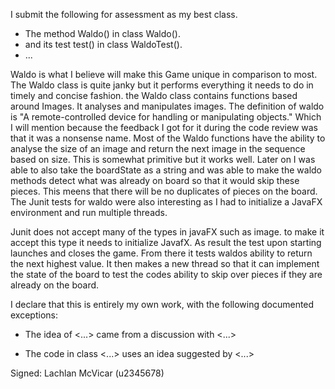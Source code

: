 I submit the following for assessment as my best class.

* The method Waldo() in class Waldo().
* and its test test() in class WaldoTest().
* ...

Waldo is what I believe will make this Game unique in comparison to most.
The Waldo class is quite janky but it performs everything it needs to do in timely and concise fashion.
the Waldo class contains functions based around Images. It analyses and manipulates images. The definition of
waldo is  "A remote-controlled device for handling or manipulating objects." Which I will mention because the feedback
I got for it during the code review was that it was a nonsense name.
Most of the Waldo functions have the ability to analyse the size of an image and return
the next image in the sequence based on size.
This is somewhat primitive but it works well.
Later on I was able to also take the boardState as a string and was able to make the waldo methods
detect what was already on board so that it would skip these pieces. This meens that there will be no duplicates
of pieces on the board.
The Junit tests for waldo were also interesting as I had to initialize a JavaFX environment
and run multiple threads.

Junit does not accept many of the types in javaFX such as image. to make it accept this type it needs to
initialize JavafX. As result the test upon starting launches and closes the game. From there it tests waldos ability to
return the next highest value. It then makes a new thread so that it can implement the state of the board to test the codes
ability to skip over pieces if they are already on the board.

I declare that this is entirely my own work, with the following documented exceptions:

* The idea of <...> came from a discussion with <...>

* The code in class <...> uses an idea suggested by <...>

Signed: Lachlan McVicar (u2345678)
